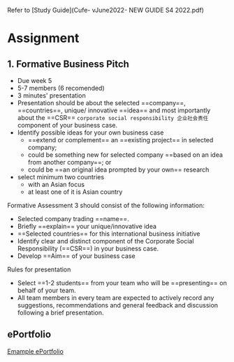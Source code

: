 Refer to [Study Guide](Cufe- vJune2022- NEW GUIDE S4 2022.pdf)

# Assignment

## 1. Formative Business Pitch

- Due week 5
- 5-7 members (6 recomended)
- 3 minutes' presentation
- Presentation should be about the selected ==company==, ==countries==, unique/ innovative ==idea== and most importantly about the ==CSR== `corporate social responsibility 企业社会责任` component of your business case. 
- Identify possible ideas for your own business case
  - ==extend or complement== an ==existing project== in selected company; 
  - could be something new for selected company ==based on an idea from another company==; or
  - could be ==an original idea prompted by your own== research
- select minimum two countries
  - with an Asian focus
  - at least one of it is Asian country

Formative Assessment 3 should consist of the following information: 

- Selected company trading ==name==. 
- Briefly ==explain== your unique/innovative idea 
- ==Selected countries== for this international business initiative
- Identify clear and distinct component of the Corporate Social Responsibility (==CSR==) in your business case. 
- Develop ==Aim== of your business case

Rules for presentation

- Select ==1-2 students== from your team who will be ==presenting== on behalf of your team.  
- All team members in every team are expected to actively record any suggestions, recommendations and general feedback and discussion following a brief presentation. 

## ePortfolio

[Emample ePortfolio](https://vucollaborate.vu.edu.au/d2l/eP/presentations/presentation_preview_popup.d2l?ou=6606&presId=236865&contextId=236865&pageId=0&fromRedirect=1)